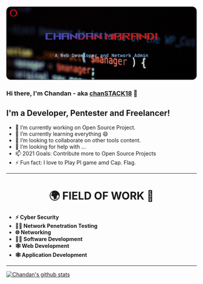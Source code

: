![Header image](https://raw.githubusercontent.com/chanSTACK18/chanSTACK18/main/cover/cover.png)

### Hi there, I'm Chandan - aka [chanSTACK18][website] 👋

## I'm a Developer, Pentester and Freelancer!

- 🔭 I’m currently working on Open Source Project.
- 🌱 I’m currently learning everything 😄
- 👯 I’m looking to collaborate on other tools content.
- 🤔 I’m looking for help with ...
- 📫 2021 Goals: Contribute more to Open Source Projects
- ⚡ Fun fact: I love to Play PI game amd Cap. Flag.

<hr>

<h1 align="center">🌍 FIELD OF WORK 💼</h1>

* **⚡ Cyber Security**
* **👨‍🔬 Network Penetration Testing**
* **🌐 Networking**
* **👨‍💻 Software Development**
* **🕸️ Web Development**
* **🕸️ Application Development**

<hr>

[![Chandan's github stats](https://github-readme-states.vercel.app/api?username=chandanm-sys&theme=vue&show_icons=true)](https://github.com/chandanm-sys/github-readme-stats)

[website]: https://chanstack18.github.io/
[instagram]: https://www.instagram.com/mr.chandan_x/
[linkedin]: https://www.linkedin.com/in/chandan-marandi-d03m18y96/
<!--
### Hi there 👋

**chanSTACK18/chanSTACK18** is a ✨ _special_ ✨ repository because its `README.md` (this file) appears on your GitHub profile.

-->
